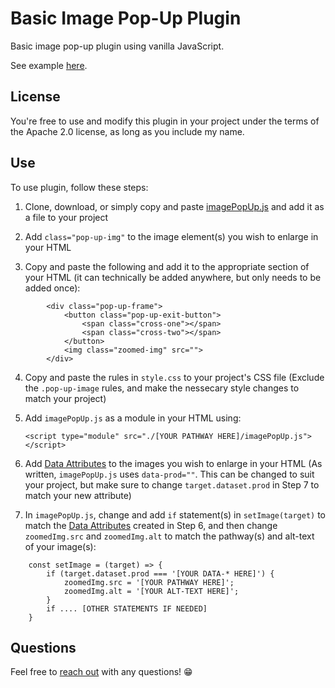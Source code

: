 # Basic Image Pop-Up Plugin

Basic image pop-up plugin using vanilla JavaScript. 

See example [here](https://nfalbo213.github.io/pop-up_image/).

## License

You're free to use and modify this plugin in your project under the terms of the Apache 2.0 license, as long as you include my name.

## Use

To use plugin, follow these steps:

1) Clone, download, or simply copy and paste [imagePopUp.js](https://github.com/nfalbo213/pop-up_image/blob/main/imagePopUp.js) and add it as a file to your project

2) Add `class="pop-up-img"` to the image element(s) you wish to enlarge in your HTML

3) Copy and paste the following and add it to the appropriate section of your HTML (it can technically be added anywhere, but only needs to be added once):

```
        <div class="pop-up-frame">
            <button class="pop-up-exit-button">
                <span class="cross-one"></span>
                <span class="cross-two"></span>
            </button>
            <img class="zoomed-img" src="">
        </div>
``` 

4) Copy and paste the rules in `style.css` to your project's CSS file (Exclude the `.pop-up-image` rules, and make the nessecary style changes to match your project)

5) Add `imagePopUp.js` as a module in your HTML using:

    ```
    <script type="module" src="./[YOUR PATHWAY HERE]/imagePopUp.js"></script>
    ```

6) Add [Data Attributes](https://developer.mozilla.org/en-US/docs/Web/HTML/Global_attributes/data-*) to the images you wish to enlarge in your HTML (As written, `imagePopUp.js` uses `data-prod=""`. This can be changed to suit your project, but make sure to change `target.dataset.prod` in Step 7 to match your new attribute)

7) In `imagePopUp.js`, change and add `if` statement(s) in `setImage(target)` to match the [Data Attributes](https://developer.mozilla.org/en-US/docs/Web/HTML/Global_attributes/data-*) created in Step 6, and then change `zoomedImg.src` and `zoomedImg.alt`  to match the pathway(s) and alt-text of your image(s):

```
    const setImage = (target) => {
        if (target.dataset.prod === '[YOUR DATA-* HERE]') {
            zoomedImg.src = '[YOUR PATHWAY HERE]';
            zoomedImg.alt = '[YOUR ALT-TEXT HERE]';
        }
        if .... [OTHER STATEMENTS IF NEEDED]
    }
```

## Questions

Feel free to [reach out](https://nick.falbo.dev/#contact) with any questions! 😁